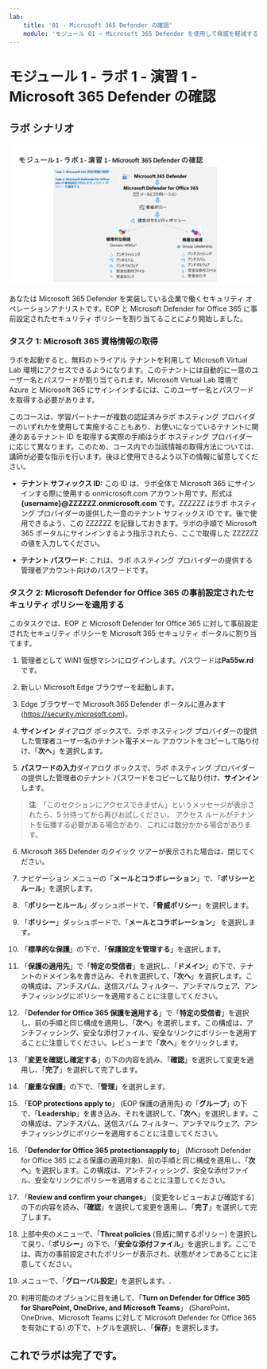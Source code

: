 ```yaml
---
lab:
    title: '01 - Microsoft 365 Defender の確認'
    module: 'モジュール 01 – Microsoft 365 Defender を使用して脅威を軽減する'
---
```


# モジュール 1 - ラボ 1 - 演習 1 - Microsoft 365 Defender の確認 

## ラボ シナリオ

![M365 Defender](../Media/SC-200-Lab_M1_L1_Ex1.png)

あなたは Microsoft 365 Defender を実装している企業で働くセキュリティ オペレーションアナリストです。EOP と Microsoft Defender for Office 365 に事前設定されたセキュリティ ポリシーを割り当てることにより開始しました。

### タスク 1: Microsoft 365 資格情報の取得

ラボを起動すると、無料のトライアル テナントを利用して Microsoft Virtual Lab 環境にアクセスできるようになります。このテナントには自動的に一意のユーザー名とパスワードが割り当てられます。Microsoft Virtual Lab 環境で Azure と Microsoft 365 にサインインするには、このユーザー名とパスワードを取得する必要があります。 

このコースは、学習パートナーが複数の認証済みラボ ホスティング プロバイダーのいずれかを使用して実施することもあり、お使いになっているテナントに関連のあるテナント ID を取得する実際の手順はラボ ホスティング プロバイダーに応じて異なります。このため、コース内での当該情報の取得方法については、講師が必要な指示を行います。後ほど使用できるよう以下の情報に留意してください。

- **テナント サフィックス ID:** この ID は、ラボ全体で Microsoft 365 にサインインする際に使用する onmicrosoft.com アカウント用です。形式は **{username}@ZZZZZZ.onmicrosoft.com** です。ZZZZZZ はラボ ホスティング プロバイダーの提供した一意のテナント サフィックス ID です。後で使用できるよう、この ZZZZZZ を記録しておきます。ラボの手順で Microsoft 365 ポータルにサインインするよう指示されたら、ここで取得した ZZZZZZ の値を入力してください。
    
- **テナント パスワード:** これは、ラボ ホスティング プロバイダーの提供する管理者アカウント向けのパスワードです。


### タスク 2: Microsoft Defender for Office 365 の事前設定されたセキュリティ ポリシーを適用する

このタスクでは、EOP と Microsoft Defender for Office 365 に対して事前設定されたセキュリティ ポリシーを Microsoft 365 セキュリティ ポータルに割り当てます。

1. 管理者として WIN1 仮想マシンにログインします。パスワードは**Pa55w.rd** です。  

2. 新しい Microsoft Edge ブラウザーを起動します。

3. Edge ブラウザーで Microsoft 365 Defender ポータルに進みます (https://security.microsoft.com)。

4. **サインイン** ダイアログ ボックスで、ラボ ホスティング プロバイダーの提供した管理者ユーザー名のテナント電子メール アカウントをコピーして貼り付け、「**次へ**」を選択します。

5. **パスワードの入力**ダイアログ ボックスで、ラボ ホスティング プロバイダーの提供した管理者のテナント パスワードをコピーして貼り付け、**サインイン**します。

> **注**: 「このセクションにアクセスできません」というメッセージが表示されたら、5 分待ってから再びお試しください。  アクセス ルールがテナントを伝播する必要がある場合があり、これには数分かかる場合があります。  

6. Microsoft 365 Defender のクイック ツアーが表示された場合は、閉じてください。

6. ナビゲーション メニューの「**メールとコラボレーション**」で、「**ポリシーとルール**」を選択します。

7. 「**ポリシーとルール**」ダッシュボードで、「**脅威ポリシー**」を選択します。

8. 「**ポリシー**」ダッシュボードで、「**メールとコラボレーション**」 を選択します。

9. 「**標準的な保護**」の下で、「**保護設定を管理する**」を選択します。

10. 「**保護の適用先**」で「**特定の受信者**」を選択し、「**ドメイン**」の下で、テナントのドメイン名を書き込み、それを選択して、「**次へ**」を選択します。この構成は、アンチスパム、送信スパム フィルター、アンチマルウェア、アンチフィッシングにポリシーを適用することに注意してください。

11. 「**Defender for Office 365 保護を適用する**」で「**特定の受信者**」を選択し、前の手順と同じ構成を適用し、「**次へ**」を選択します。この構成は、アンチフィッシング、安全な添付ファイル、安全なリンクにポリシーを適用することに注意してください。レビューまで「**次へ**」をクリックします。

12. 「**変更を確認し確定する**」の下の内容を読み、「**確認**」を選択して変更を適用し、「**完了**」を選択して完了します。

13. 「**厳重な保護**」の下で、「**管理**」を選択します。

14. 「**EOP protections apply to**」 (EOP 保護の適用先) の「**グループ**」の下で、「**Leadership**」を書き込み、それを選択して、「**次へ**」を選択します。この構成は、アンチスパム、送信スパム フィルター、アンチマルウェア、アンチフィッシングにポリシーを適用することに注意してください。

15. 「**Defender for Office 365 protections​apply to**」 (Microsoft Defender for Office 365 による保護の適用対象)、前の手順と同じ構成を適用し、「**次へ**」を選択します。この構成は、アンチフィッシング、安全な添付ファイル、安全なリンクにポリシーを適用することに注意してください。

16. 「**Review and confirm your changes**」 (変更をレビューおよび確認する) の下の内容を読み、「**確認**」を選択して変更を適用し、「**完了**」を選択して完了します。

17. 上部中央のメニューで、「**Threat policies** (脅威に関するポリシー) を選択して戻り、「**ポリシー**」の下で、「**安全な添付ファイル**」を選択します。ここでは、両方の事前設定されたポリシーが表示され、状態がオンであることに注意してください。

18. メニューで、「**グローバル設定**」を選択します。.

19. 利用可能のオプションに目を通して、「**Turn on Defender for Office 365 for SharePoint, OneDrive, and Microsoft Teams**」 (SharePoint、OneDrive、Microsoft Teams に対して Microsoft Defender for Office 365 を有効にする) の下で、トグルを選択し、「**保存**」を選択します。


## これでラボは完了です。

